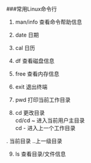 ###常用Linux命令行

1. man/info
查看命令帮助信息

2. date
日期

3. cal
日历

4. df
查看磁盘信息

5. free
查看内存信息

6. exit
退出终端

7. pwd
打印当前工作目录

8. cd
更改目录<br/>
cd/cd ~ 进入当前用户主目录<br/>
cd -	进入上一个工作目录

. 当前目录
..上一级目录

9. ls
查看目录/文件信息

